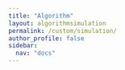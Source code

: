 ```yaml
---
title: "Algorithm"
layout: algorithmsimulation
permalink: /custom/simulation/
author_profile: false
sidebar:
  nav: "docs"
---
```

